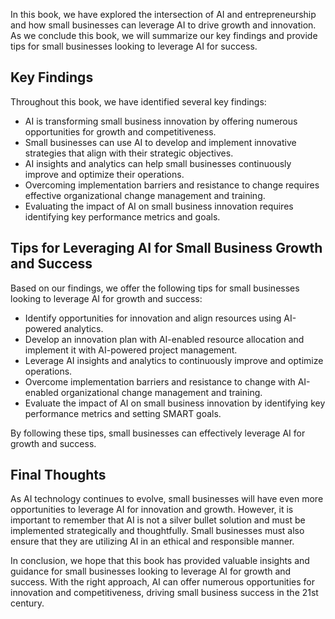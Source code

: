 
In this book, we have explored the intersection of AI and entrepreneurship and how small businesses can leverage AI to drive growth and innovation. As we conclude this book, we will summarize our key findings and provide tips for small businesses looking to leverage AI for success.

Key Findings
------------

Throughout this book, we have identified several key findings:

* AI is transforming small business innovation by offering numerous opportunities for growth and competitiveness.
* Small businesses can use AI to develop and implement innovative strategies that align with their strategic objectives.
* AI insights and analytics can help small businesses continuously improve and optimize their operations.
* Overcoming implementation barriers and resistance to change requires effective organizational change management and training.
* Evaluating the impact of AI on small business innovation requires identifying key performance metrics and goals.

Tips for Leveraging AI for Small Business Growth and Success
------------------------------------------------------------

Based on our findings, we offer the following tips for small businesses looking to leverage AI for growth and success:

* Identify opportunities for innovation and align resources using AI-powered analytics.
* Develop an innovation plan with AI-enabled resource allocation and implement it with AI-powered project management.
* Leverage AI insights and analytics to continuously improve and optimize operations.
* Overcome implementation barriers and resistance to change with AI-enabled organizational change management and training.
* Evaluate the impact of AI on small business innovation by identifying key performance metrics and setting SMART goals.

By following these tips, small businesses can effectively leverage AI for growth and success.

Final Thoughts
--------------

As AI technology continues to evolve, small businesses will have even more opportunities to leverage AI for innovation and growth. However, it is important to remember that AI is not a silver bullet solution and must be implemented strategically and thoughtfully. Small businesses must also ensure that they are utilizing AI in an ethical and responsible manner.

In conclusion, we hope that this book has provided valuable insights and guidance for small businesses looking to leverage AI for growth and success. With the right approach, AI can offer numerous opportunities for innovation and competitiveness, driving small business success in the 21st century.
